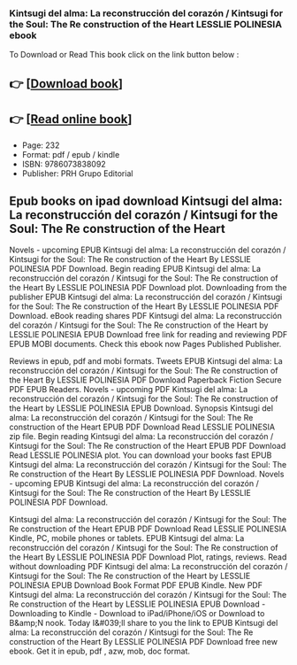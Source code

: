 ### Kintsugi del alma: La reconstrucción del corazón / Kintsugi for the Soul: The Re construction of the Heart LESSLIE POLINESIA ebook

To Download or Read This book click on the link button below :

## 👉  [**[Download book](http://filesbooks.info/download.php?group=book&from=github.com&id=712230&lnk=1081 "Download book")**]

## 👉  [**[Read online book](http://filesbooks.info/download.php?group=book&from=github.com&id=712230&lnk=1081 "Read online book")**]


* Page: 232
* Format: pdf / epub / kindle
* ISBN: 9786073838092
* Publisher: PRH Grupo Editorial



## Epub books on ipad download Kintsugi del alma: La reconstrucción del corazón / Kintsugi for the Soul: The Re construction of the Heart


Novels - upcoming EPUB Kintsugi del alma: La reconstrucción del corazón / Kintsugi for the Soul: The Re construction of the Heart By LESSLIE POLINESIA PDF Download. Begin reading EPUB Kintsugi del alma: La reconstrucción del corazón / Kintsugi for the Soul: The Re construction of the Heart By LESSLIE POLINESIA PDF Download plot. Downloading from the publisher EPUB Kintsugi del alma: La reconstrucción del corazón / Kintsugi for the Soul: The Re construction of the Heart By LESSLIE POLINESIA PDF Download. eBook reading shares PDF Kintsugi del alma: La reconstrucción del corazón / Kintsugi for the Soul: The Re construction of the Heart by LESSLIE POLINESIA EPUB Download free link for reading and reviewing PDF EPUB MOBI documents. Check this ebook now Pages Published Publisher.

Reviews in epub, pdf and mobi formats. Tweets EPUB Kintsugi del alma: La reconstrucción del corazón / Kintsugi for the Soul: The Re construction of the Heart By LESSLIE POLINESIA PDF Download Paperback Fiction Secure PDF EPUB Readers. Novels - upcoming PDF Kintsugi del alma: La reconstrucción del corazón / Kintsugi for the Soul: The Re construction of the Heart by LESSLIE POLINESIA EPUB Download. Synopsis Kintsugi del alma: La reconstrucción del corazón / Kintsugi for the Soul: The Re construction of the Heart EPUB PDF Download Read LESSLIE POLINESIA zip file. Begin reading Kintsugi del alma: La reconstrucción del corazón / Kintsugi for the Soul: The Re construction of the Heart EPUB PDF Download Read LESSLIE POLINESIA plot. You can download your books fast EPUB Kintsugi del alma: La reconstrucción del corazón / Kintsugi for the Soul: The Re construction of the Heart By LESSLIE POLINESIA PDF Download. Novels - upcoming EPUB Kintsugi del alma: La reconstrucción del corazón / Kintsugi for the Soul: The Re construction of the Heart By LESSLIE POLINESIA PDF Download.

Kintsugi del alma: La reconstrucción del corazón / Kintsugi for the Soul: The Re construction of the Heart EPUB PDF Download Read LESSLIE POLINESIA Kindle, PC, mobile phones or tablets. EPUB Kintsugi del alma: La reconstrucción del corazón / Kintsugi for the Soul: The Re construction of the Heart By LESSLIE POLINESIA PDF Download Plot, ratings, reviews. Read without downloading PDF Kintsugi del alma: La reconstrucción del corazón / Kintsugi for the Soul: The Re construction of the Heart by LESSLIE POLINESIA EPUB Download Book Format PDF EPUB Kindle. New PDF Kintsugi del alma: La reconstrucción del corazón / Kintsugi for the Soul: The Re construction of the Heart by LESSLIE POLINESIA EPUB Download - Downloading to Kindle - Download to iPad/iPhone/iOS or Download to B&amp;amp;N nook. Today I&amp;#039;ll share to you the link to EPUB Kintsugi del alma: La reconstrucción del corazón / Kintsugi for the Soul: The Re construction of the Heart By LESSLIE POLINESIA PDF Download free new ebook. Get it in epub, pdf , azw, mob, doc format.





